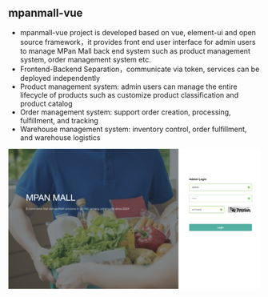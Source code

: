 

## mpanmall-vue
- mpanmall-vue project is developed based on vue, element-ui and open source framework，it provides front end user interface for admin users to manage MPan Mall back end system such as product management system, order management system etc.
- Frontend-Backend Separation，communicate via token, services can be deployed independently
- Product management system: admin users can manage the entire lifecycle of products such as customize product classification and product catalog
- Order management system: support order creation, processing, fulfillment, and tracking
- Warehouse management system:  inventory control, order fulfillment, and warehouse logistics



![altt3xt](https://github.com/MMpan168/mpanmall-vue/blob/main/demo-screenshot/01.png?raw=true "title")

